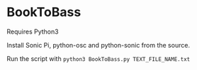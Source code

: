 # BookToBass

Requires Python3

Install Sonic Pi, python-osc and python-sonic from the source.

Run the script with `python3 BookToBass.py TEXT_FILE_NAME.txt`
